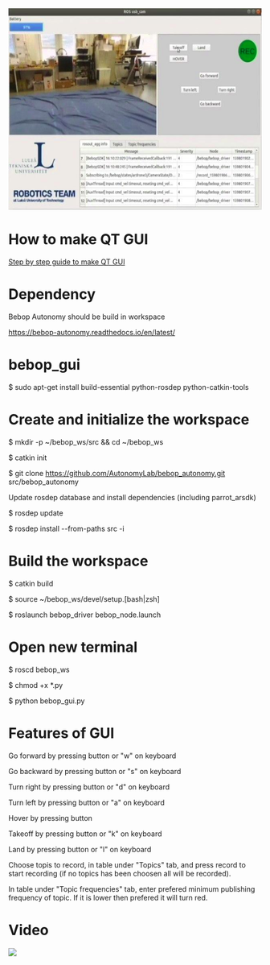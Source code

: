 <img src="/image/GUI.png" width="600" height="400">

# How to make QT GUI

[Step by step guide to make QT GUI](https://github.com/LTU-CEG/bebop_gui/blob/master/presentation/step-by-step-guide.pdf)

# Dependency

Bebop Autonomy should be build in workspace

https://bebop-autonomy.readthedocs.io/en/latest/

# bebop_gui

$ sudo apt-get install build-essential python-rosdep python-catkin-tools

# Create and initialize the workspace
$ mkdir -p ~/bebop_ws/src && cd ~/bebop_ws

$ catkin init

$ git clone https://github.com/AutonomyLab/bebop_autonomy.git src/bebop_autonomy

Update rosdep database and install dependencies (including parrot_arsdk)

$ rosdep update

$ rosdep install --from-paths src -i

# Build the workspace
$ catkin build

$ source ~/bebop_ws/devel/setup.[bash|zsh]

$ roslaunch bebop_driver bebop_node.launch

# Open new terminal
$ roscd bebop_ws

$ chmod +x *.py

$ python bebop_gui.py

# Features of GUI
Go forward by pressing button or "w" on keyboard

Go backward by pressing button or "s" on keyboard

Turn right by pressing button or "d" on keyboard

Turn left by pressing button or "a" on keyboard

Hover by pressing button

Takeoff by pressing button or "k" on keyboard

Land by pressing button or "l" on keyboard

Choose topis to record, in table under "Topics" tab, and press record to start recording (if no topics has been choosen all will be recorded).

In table under "Topic frequencies" tab, enter prefered minimum publishing frequency of topic. If it is lower then prefered it will turn red.

# Video


![](/video/GUI.gif)
